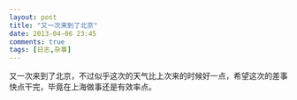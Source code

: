 ```yaml
---
layout: post
title: "又一次来到了北京"
date: 2013-04-06 23:45
comments: true
tags: [日志,杂事]
---
```

又一次来到了北京，不过似乎这次的天气比上次来的时候好一点，希望这次的差事快点干完，毕竟在上海做事还是有效率点。